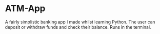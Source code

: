 # ATM-App

A fairly simplistic banking app I made whilst learning Python. The user can deposit or withdraw funds and check their balance. Runs in the terminal.
